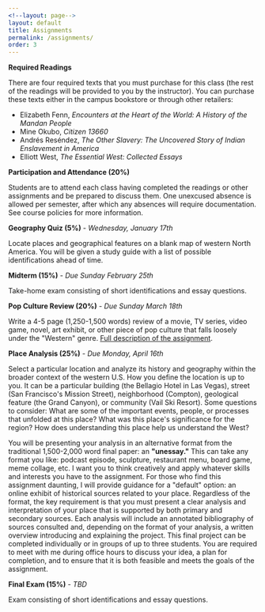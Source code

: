 ```yaml
---
<!--layout: page-->
layout: default
title: Assignments
permalink: /assignments/
order: 3
---
```


**Required Readings**

There are four required texts that you must purchase for this class (the rest of the readings will be provided to you by the instructor). You can purchase these texts either in the campus bookstore or through other retailers:
- Elizabeth Fenn, *Encounters at the Heart of the World: A History of the Mandan People*
- Mine Okubo, *Citizen 13660*
- Andrés Reséndez, *The Other Slavery: The Uncovered Story of Indian Enslavement in America*
- Elliott West, *The Essential West: Collected Essays*

**Participation and Attendance (20%)**

Students are to attend each class having completed the readings or other assignments and be prepared to discuss them. One unexcused absence is allowed per semester, after which any absences will require documentation. See course policies for more information.

**Geography Quiz (5%)** - *Wednesday, January 17th* 

Locate places and geographical features on a blank map of western North America. You will be given a study guide with a list of possible identifications ahead of time.

**Midterm (15%)** - *Due Sunday February 25th*

Take-home exam consisting of short identifications and essay questions.

**Pop Culture Review (20%)** - *Due Sunday March 18th*

Write a 4-5 page (1,250-1,500 words) review of a movie, TV series, video game, novel, art exhibit, or other piece of pop culture that falls loosely under the "Western" genre. [Full description of the assignment]({{site.baseurl}}/pop-culture-review).

**Place Analysis (25%)** - *Due Monday, April 16th*

Select a particular location and analyze its history and geography within the broader context of the western U.S. How you define the location is  up to you. It can be a particular building (the Bellagio Hotel in Las Vegas), street (San Francisco's Mission Street), neighborhood (Compton), geological feature (the Grand Canyon), or community (Vail Ski Resort). Some questions to consider: What are some of the important events, people, or processes that unfolded at this place? What was this place's significance for the region? How does understanding this place help us understand the West?

You will be presenting your analysis in an alternative format from the traditional 1,500-2,000 word final paper: an **"unessay."** This can take any format you like: podcast episode, sculpture, restaurant menu, board game, meme collage, etc. I want you to think creatively and apply whatever skills and interests you have to the assignment. For those who find this assignment daunting, I will provide guidance for a "default" option: an online exhibit of historical sources related to your place. Regardless of the format, the key requirement is that you must present a clear analysis and interpretation of your place that is supported by both primary and secondary sources. Each analysis will include an annotated bibliography of sources consulted and, depending on the format of your analysis, a written overview introducing and explaining the project. This final project can be completed individually or in groups of up to three students. You are required to meet with me during office hours to discuss your idea, a plan for completion, and to ensure that it is both feasible and meets the goals of the assignment.

**Final Exam (15%)** - *TBD*

Exam consisting of short identifications and essay questions.
